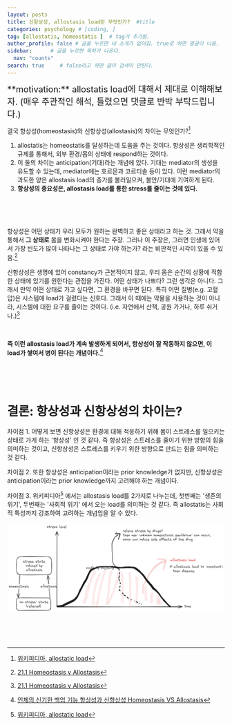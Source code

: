 ```yaml
---
layout: posts
title: 신항상성, allostasis load란 무엇인가?  #title
categories: psychology # [coding, ]
tag: [allostatis, homeostatis ]  # tag가 추가됨.
author_profile: false # 글을 누르면 내 소개가 없어짐. true로 하면 얼굴이 나옴.
sidebar:      # 글을 누르면 목차가 나온다.
  nav: "counts" 
search: true     # false라고 하면 글이 검색이 안된다.
---
```


<div class="notice--info" markdown="1" style='font-size: 20px'>
**motivation:**  allostatis load에 대해서 제대로 이해해보자. (매우 주관적인 해석, 틀렸으면 댓글로 반박 부탁드립니다.)
</div>


[^1]: [21.1 Homeostasis v Allostasis](https://www.youtube.com/watch?v=wcliBV3-WaE)

[^2]: [인체의 신기한 백업 기능 항상성과 신항상성 Homeostasis VS Allostasis](https://review-ment.tistory.com/entry/%EC%9D%B8%EC%B2%B4%EC%9D%98-%EC%8B%A0%EA%B8%B0%ED%95%9C-%EB%B0%B1%EC%97%85-%EA%B8%B0%EB%8A%A5-%ED%95%AD%EC%83%81%EC%84%B1%EA%B3%BC-%EC%8B%A0%ED%95%AD%EC%83%81%EC%84%B1-Homeostasis-VS-Allostasis)

[^3]: [위키피디아, allostatic load](https://en.wikipedia.org/wiki/Allostatic_load)


결국 항상성(homeostasis)와 신항상성(allostasis)의 차이는 무엇인가?[^3]
1. allostatis는 homeostatis를  달성하는데 도움을 주는 것이다. 항상성은 생리학적인 규제를 통해서, 외부 환경/몸의 상태에 respond하는 것이다.
2. 이 둘의 차이는 anticipation(기대)라는 개념에 있다. 기대는 mediator의 생성을 유도할 수 있는데, mediator에는 호르몬과 코르티솔 등이 있다. 이런 mediator의 과도한 양은 allostasis load의 증가를 불러일으켜, 불안/기대에 기여하게 된다.
3. **항상성의 중요성은, allostasis load를 통한 stress를 줄이는 것에 있다.**

<br><br><br>

항상성은 어떤 상태가 우리 모두가 원하는 완벽하고 좋은 상태라고 하는 것. 그래서 약을 통해서 **그 상태로** 몸을 변화시켜야 한다는 주장. 그러나 이 주장은, 그러면 인생에 있어서 가장 빈도가 많이 나타나는 그 상태로 가야 하는가? 라는 비판적인 시각이 있을 수 있음.[^1]  

신항상성은 생명에 있어 constancy가 근본적이지 않고, 우리 몸은 순간의 상황에 적합한 상태에 있기를 원한다는 관점을 가진다. 어떤 상태가 나쁘다? 그런 생각은 아니다. 그래서 만약 어떤 상태로 가고 싶다면, 그 환경을 바꾸면 된다. 특히 어떤 질병(e.g. 고혈압)은 시스템에 load가 걸렸다는 신호다. 그래서 이 때에는 약물을 사용하는 것이 아니라, 시스템에 대한 요구를 줄이는 것이다. (i.e. 자연에서 산책, 공원 가거나, 하루 쉬거나.)[^1]




<br>

**즉 이런 allostasis load가 계속 발생하게 되어서, 항상성이  잘 작동하지 않으면, 이 load가 쌓여서 병이 된다는 개념이다.**[^2]

<br><br><br>

# 결론: 항상성과 신항상성의 차이는?

차이점 1. 어떻게 보면 신항상성은 환경에 대해 적응하기 위해 몸이 스트레스를 일으키는 상태로 가게 하는 '항상성' 인 것 같다. 즉 항상성은 스트레스를 줄이기 위한 방향의 힘을 의미하는 것이고, 신항상성은 스트레스를 키우기 위한 방향으로 만드는 힘을 의미하는 것 같다. 

차이점 2. 또한 항상성은 anticipation이라는 prior knowledge가 없지만, 신항상성은 anticipation이라는 prior knowledge까지 고려해야 하는 개념이다. 

차이점 3. 위키피디아[^3] 에서는 allostasis load를 2가지로 나누는데, 첫번째는 '생존의 위기', 두번째는 '사회적 위기' 에서 오는 load를 의미하는 것 같다. 즉 allostatis는 사회적 특성까지 강조하여 고려하는 개념임을 알 수 있다.


![](../../Excalidraw/Drawing%202024-02-15%2011.42.42.excalidraw.png)


<br><br><br>